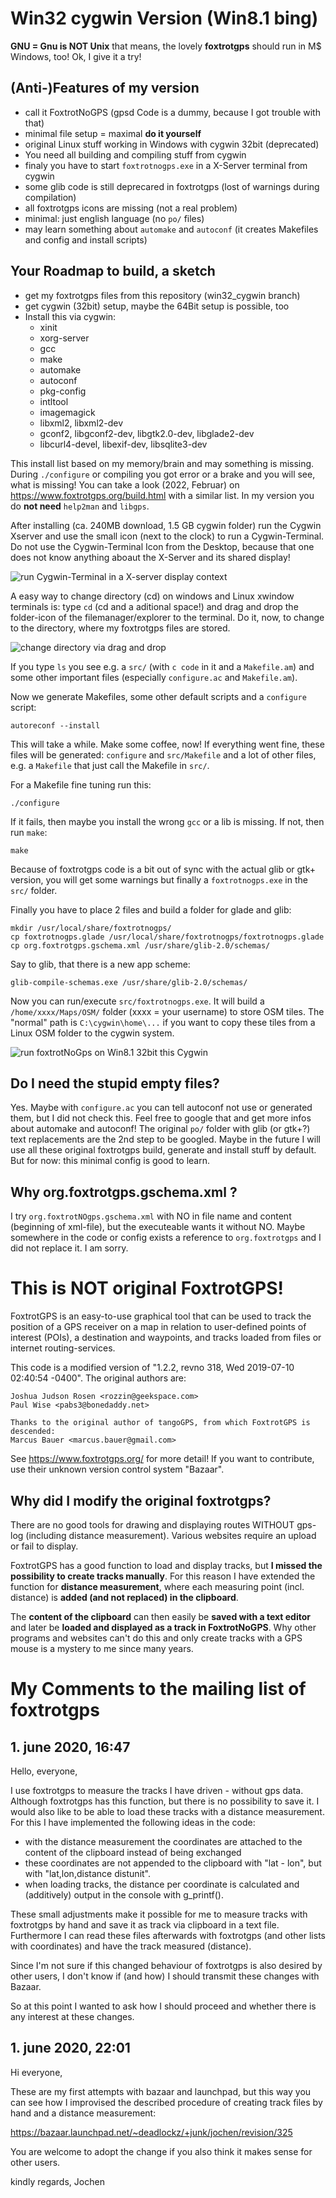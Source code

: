 # Win32 cygwin Version (Win8.1 bing)

**GNU = Gnu is NOT Unix** that means, the lovely **foxtrotgps** should run
in M$ Windows, too! Ok, I give it a try!

## (Anti-)Features of my version

- call it FoxtrotNoGPS (gpsd Code is a dummy, because I got trouble with that)
- minimal file setup = maximal **do it yourself**
- original Linux stuff working in Windows with cygwin 32bit (deprecated)
- You need all building and compiling stuff from cygwin
- finaly you have to start `foxtrotnogps.exe` in a X-Server terminal from cygwin
- some glib code is still deprecared in foxtrotgps (lost of warnings during compilation)
- all foxtrotgps icons are missing (not a real problem)
- minimal: just english language (no `po/` files)
- may learn something about `automake` and `autoconf` (it creates Makefiles
  and config and install scripts)

## Your Roadmap to build, a sketch

- get my foxtrotgps files from this repository (win32_cygwin branch)
- get cygwin (32bit) setup, maybe the 64Bit setup is possible, too
- Install this via cygwin:
  - xinit
  - xorg-server
  - gcc
  - make
  - automake
  - autoconf
  - pkg-config
  - intltool
  - imagemagick
  - libxml2, libxml2-dev
  - gconf2, libgconf2-dev, libgtk2.0-dev, libglade2-dev
  - libcurl4-devel, libexif-dev, libsqlite3-dev

This install list based on my memory/brain and may something is missing.
During `./configure` or compiling you got error or a brake and you will
see, what is missing! You can take a look (2022, Februar) on https://www.foxtrotgps.org/build.html
with a similar list. In my version you do **not need** `help2man` and `libgps`.

After installing (ca. 240MB download, 1.5 GB cygwin folder) run the Cygwin
Xserver and use the small icon (next to the clock) to
run a Cygwin-Terminal. Do not use the Cygwin-Terminal Icon from the
Desktop, because that one does not know anything aboaut the X-Server
and its shared display!

![run Cygwin-Terminal in a X-server display context](screenshot0.jpg)

A easy way to change directory (cd) on windows and Linux xwindow terminals
is: type `cd` (cd and a aditional space!) and drag and drop the folder-icon of the
filemanager/explorer to the terminal. Do it, now, to change to the directory, where
my foxtrotgps files are stored.

![change directory via drag and drop](screenshot1.gif)

If you type `ls` you see e.g. a `src/` (with `c code` in it and a `Makefile.am`) and
some other important files (especially `configure.ac` and `Makefile.am`).

Now we generate Makefiles, some other default scripts and a `configure` script:

~~~
autoreconf --install
~~~

This will take a while. Make some coffee, now! If everything went fine, these files
will be generated: `configure` and `src/Makefile` and a lot of other files, e.g.
a `Makefile` that just call the Makefile in `src/`.

For a Makefile fine tuning run this:

~~~
./configure
~~~

If it fails, then maybe you install the wrong `gcc` or a lib is missing. If not, then
run `make`:

~~~
make
~~~

Because of foxtrotgps code is a bit out of sync with the actual glib or gtk+ version,
you will get some warnings but finally a `foxtrotnogps.exe` in the `src/` folder.

Finally you have to place 2 files and build a folder for glade and glib:

~~~
mkdir /usr/local/share/foxtrotnogps/
cp foxtrotnogps.glade /usr/local/share/foxtrotnogps/foxtrotnogps.glade
cp org.foxtrotgps.gschema.xml /usr/share/glib-2.0/schemas/
~~~

Say to glib, that there is a new app scheme:

~~~
glib-compile-schemas.exe /usr/share/glib-2.0/schemas/
~~~

Now you can run/execute `src/foxtrotnogps.exe`. It will build a `/home/xxxx/Maps/OSM/`
folder (xxxx = your username) to store OSM tiles. The "normal" path is `C:\cygwin\home\...`
if you want to copy these tiles from a Linux OSM folder to the cygwin system.

![run foxtrotNoGps on Win8.1 32bit this Cygwin](screenshot2.png)

## Do I need the stupid empty files?

Yes. Maybe with `configure.ac` you can tell autoconf not use or generated them, but I did
not check this. Feel free to google that and get more infos about automake and autoconf!
The original `po/` folder with glib (or gtk+?) text replacements are the 2nd step to
be googled. Maybe in the future I will use all these original foxtrotgps build, generate
and install stuff by default. But for now: this minimal config is good to learn.

## Why org.foxtrotgps.gschema.xml ?

I try `org.foxtrotNOgps.gschema.xml` with NO in file name and content (beginning of xml-file),
but the executeable wants it without NO. Maybe somewhere in the code or config
exists a reference to `org.foxtrotgps` and I did not replace it. I am sorry.

# This is NOT original FoxtrotGPS!

FoxtrotGPS is an easy-to-use graphical tool that can be used
to track the position of a GPS receiver on a map in relation to
user-defined points of interest (POIs), a destination and waypoints,
and tracks loaded from files or internet routing-services.

This code is a modified version of "1.2.2, revno 318, Wed 2019-07-10 02:40:54 -0400".
The original authors are:

    Joshua Judson Rosen <rozzin@geekspace.com>
    Paul Wise <pabs3@bonedaddy.net>
    
    Thanks to the original author of tangoGPS, from which FoxtrotGPS is descended:
    Marcus Bauer <marcus.bauer@gmail.com>
    
See https://www.foxtrotgps.org/ for more detail! If you want to contribute,
use their unknown version control system "Bazaar".

## Why did I modify the original foxtrotgps?

There are no good tools for drawing and displaying routes WITHOUT 
gps-log (including distance measurement). Various websites require 
an upload or fail to display.

FoxtrotGPS has a good function to load and display tracks,
but **I missed the possibility to create tracks manually**. For this reason
I have extended the function for **distance measurement**, where each measuring
point (incl. distance) is **added (and not replaced) in the clipboard**.

The **content of the clipboard** can then easily be **saved with a text editor** and 
later be **loaded and displayed as a track in FoxtrotNoGPS**. Why other programs 
and websites can't do this and only create tracks with a GPS mouse is a 
mystery to me since many years.

# My Comments to the mailing list of foxtrotgps

## 1. june 2020, 16:47

Hello, everyone,

I use foxtrotgps to measure the tracks I have driven - without gps data. Although 
foxtrotgps has this function, but there is no possibility to save it. I would also 
like to be able to load these tracks with a distance measurement. For this I have 
implemented the following ideas in the code:

- with the distance measurement the coordinates are attached to the content of 
  the clipboard instead of being exchanged
- these coordinates are not appended to the clipboard with "lat - lon", but 
  with "lat,lon,distance distunit".
- when loading tracks, the distance per coordinate is calculated and (additively) 
  output in the console with g_printf().

These small adjustments make it possible for me to measure tracks with foxtrotgps
by hand and save it as track via clipboard in a text file. Furthermore I can read 
these files afterwards with foxtrotgps (and other lists with coordinates) and 
have the track measured (distance).

Since I'm not sure if this changed behaviour of foxtrotgps is also desired by 
other users, I don't know if (and how) I should transmit these changes with 
Bazaar.

So at this point I wanted to ask how I should proceed and whether there is any 
interest at these changes.

## 1. june 2020, 22:01

Hi everyone,

These are my first attempts with bazaar and launchpad, but this way you can 
see how I improvised the described procedure of creating track files by
hand and a distance measurement:

https://bazaar.launchpad.net/~deadlockz/+junk/jochen/revision/325

You are welcome to adopt the change if you also think it makes sense for other users.

kindly regards,
Jochen

